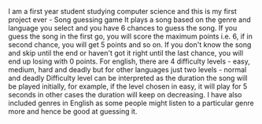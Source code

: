 I am a first year student studying computer science and this is my first project ever - Song guessing game
It plays a song based on the genre and language you select and you have 6 chances to guess the song.
If you guess the song in the first go, you will score the maximum points i.e. 6, if in second chance, you will get 5 points and so on.
If you don't know the song and skip until the end or haven't got it right until the last chance, you will end up losing with 0 points.
For english, there are 4 difficulty levels - easy, medium, hard and deadly but for other languages just two levels - normal and deadly
Difficulty level can be interpreted as the duration the song will be played initially, for example, if the level chosen in easy, it will play for 5 seconds
in other cases the duration will keep on decreasing.
I have also included genres in English as some people might listen to a particular genre more and hence be good at guessing it.
